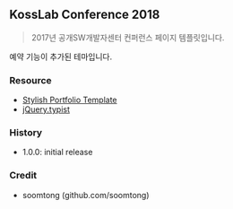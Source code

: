 ## KossLab Conference 2018

> 2017년 공개SW개발자센터 컨퍼런스 페이지 템플릿입니다.

예약 기능이 추가된 테마입니다.

### Resource

- [Stylish Portfolio Template](https://github.com/BlackrockDigital/startbootstrap-stylish-portfolio)
- [jQuery.typist](http://albburtsev.github.io/jquery.typist/)

### History

- 1.0.0: initial release

### Credit

- soomtong (github.com/soomtong)